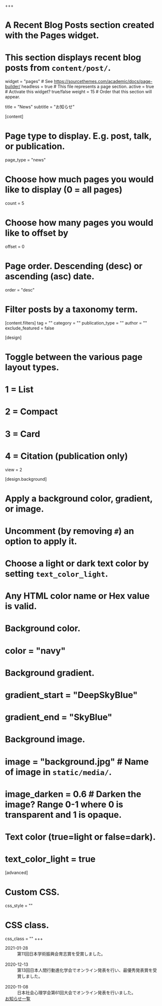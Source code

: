 +++
# A Recent Blog Posts section created with the Pages widget.
# This section displays recent blog posts from `content/post/`.

widget = "pages"  # See https://sourcethemes.com/academic/docs/page-builder/
headless = true  # This file represents a page section.
active = true  # Activate this widget? true/false
weight = 15  # Order that this section will appear.

title = "News"
subtitle = "お知らせ"

[content]
  # Page type to display. E.g. post, talk, or publication.
  page_type = "news"

  # Choose how much pages you would like to display (0 = all pages)
  count = 5

  # Choose how many pages you would like to offset by
  offset = 0

  # Page order. Descending (desc) or ascending (asc) date.
  order = "desc"

  # Filter posts by a taxonomy term.
  [content.filters]
    tag = ""
    category = ""
    publication_type = ""
    author = ""
    exclude_featured = false

[design]
  # Toggle between the various page layout types.
  #   1 = List
  #   2 = Compact
  #   3 = Card
  #   4 = Citation (publication only)
  view = 2

[design.background]
  # Apply a background color, gradient, or image.
  #   Uncomment (by removing `#`) an option to apply it.
  #   Choose a light or dark text color by setting `text_color_light`.
  #   Any HTML color name or Hex value is valid.

  # Background color.
  # color = "navy"

  # Background gradient.
  # gradient_start = "DeepSkyBlue"
  # gradient_end = "SkyBlue"

  # Background image.
  # image = "background.jpg"  # Name of image in `static/media/`.
  # image_darken = 0.6  # Darken the image? Range 0-1 where 0 is transparent and 1 is opaque.

  # Text color (true=light or false=dark).
  # text_color_light = true  

[advanced]
 # Custom CSS.
 css_style = ""

 # CSS class.
 css_class = ""
+++


<article>
  <dt>
    2021-01-28
  </dt>
  <dd>
    第11回日本学術振興会育志賞を受賞しました。
  </dd>
  <br/>
  <dt>
    2020-12-13
  </dt>
  <dd>
    第13回日本人間行動進化学会でオンライン発表を行い、最優秀発表賞を受賞しました。
  </dd>
  <br/>
  <dt>
    2020-11-08
  </dt>
  <dd>
    日本社会心理学会第61回大会でオンライン発表を行いました。
  </dd>
</article>

<div class="see-all">
  <i class="fas fa-arrow-circle-right"></i>
  <a href="/news/">お知らせ一覧</a>
</div>

